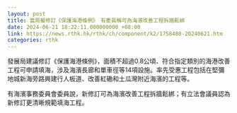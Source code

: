 ```yaml
---
layout: post
title: 當局擬修訂《保護海港條例》　有委員稱可為海濱改善工程拆牆鬆綁
date: 2024-06-21 18:22:11.000000000 +08:00
link: https://news.rthk.hk/rthk/ch/component/k2/1758480-20240621.htm
categories: rthk
---
```


發展局建議修訂《保護海港條例》，面積不超過0.8公頃、符合指定類別的海港改善工程可申請填海，涉及海濱長廊和單車徑等14項設施。率先受惠工程包括在堅彌地城新海旁路興建行人板道、改善紅磡和土瓜灣附近海濱的工程等。

有海濱事務委員會委員說，新修訂可為海濱改善工程拆牆鬆綁；有立法會議員認為新修訂更清晰規範填海工程。
